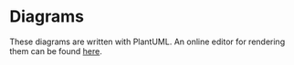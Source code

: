 # Diagrams

These diagrams are written with PlantUML. An online editor for rendering them can be found [here](http://www.plantuml.com/plantuml/uml/).
